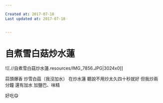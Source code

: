 ```yaml
---

Created at: 2017-07-18
Last updated at: 2017-07-18


---
```


# 自煮雪白菇炒水蓮


![[.//自煮雪白菇炒水蓮.resources/IMG_7856.JPG\|3024x0]]

蒜頭爆香
炒雪白菇（我沒加水）
在炒水蓮
聽說不用炒太久四十秒就好
但我炒兩分鐘
還有加水
加鹽巴、味精

好吃😋

